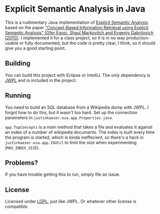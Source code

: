 # Explicit Semantic Analysis in Java

This is a rudimentary Java implementation of [Explicit Semantic Analysis](http://en.wikipedia.org/wiki/Explicit_semantic_analysis) based on the paper ["Concept-Based Information Retrieval using Explicit Semantic Analysis" (Ofer Egozi, Shaul Markovitch and Evgeniy Gabrilovich (2011))](http://www.cs.technion.ac.il/~gabr/publications/papers/Egozi2011CBI.pdf). I implemented it for a class project, so it is in no way production-usable or fully documented, but the code is pretty clear, I think, so it should give you a good starting point.

## Building

You can build this project with Eclipse or IntelliJ. The only dependency is [JWPL](https://code.google.com/p/jwpl/) and is included in the project.

## Running

You need to build an SQL database from a Wikipedia dump with JWPL. I forgot how to do this, but it wasn't too hard. Set up the connection parameters in `justinkaeser.esa.app.Properties.java`.

`app.TopConcepts` is a main method that takes a file and evaluates it against an index of a number of wikipedia documents. The index is built every time the program is started, which is kinda ineffecient, so there's a hack in `justinkaeser.esa.app.IOUtil` to limit the size when experimenting (`MAX_INDEX_SIZE`).

## Problems?

If you have trouble getting this to run, simply file an issue.

## License
Licensed under [LGPL](http://www.gnu.org/licenses/lgpl.html), just like JWPL. Or whatever other license is compatible.